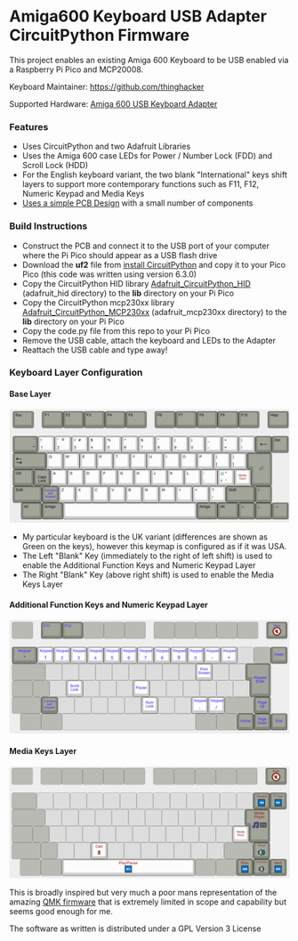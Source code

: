 # Amiga600 Keyboard USB Adapter CircuitPython Firmware
This project enables an existing Amiga 600 Keyboard to be USB enabled via a Raspberry Pi Pico and MCP20008.

Keyboard Maintainer:  https://github.com/thinghacker

Supported Hardware: [Amiga 600 USB Keyboard Adapter](https://github.com/thinghacker/Amiga600KeyboardUSBAdapter/tree/main/PCB-Amiga600Keyboard_USB_Pico)

### Features

- Uses CircuitPython and two Adafruit Libraries
- Uses the Amiga 600 case LEDs for Power / Number Lock (FDD) and Scroll Lock (HDD)
- For the English keyboard variant, the two blank "International" keys shift layers to support more contemporary functions such as F11, F12, Numeric Keypad and Media Keys
- [Uses a simple PCB Design](https://github.com/thinghacker/Amiga600KeyboardUSBAdapter/tree/main/PCB-Amiga600Keyboard_USB_Pico) with a small number of components

### Build Instructions
- Construct the PCB and connect it to the USB port of your computer where the Pi Pico should appear as a USB flash drive
- Download the **uf2** file from [install CircuitPython](https://circuitpython.org/board/raspberry_pi_pico/) and copy it to your Pico Pico (this code was written using version 6.3.0)
- Copy the CircuitPython HID library [Adafruit_CircuitPython_HID](https://github.com/adafruit/Adafruit_CircuitPython_HID) (adafruit_hid directory) to the **lib** directory on your Pi Pico
- Copy the CircuitPython mcp230xx library [Adafruit_CircuitPython_MCP230xx](https://github.com/adafruit/Adafruit_CircuitPython_MCP230xx) (adafruit_mcp230xx directory) to the **lib** directory on your Pi Pico
- Copy the code.py file from this repo to your Pi Pico
- Remove the USB cable, attach the keyboard and LEDs to the Adapter
- Reattach the USB cable and type away!

### Keyboard Layer Configuration

#### Base Layer
![Base Layer](layout-images/A600%20Keyboard-Base.PNG)

- My particular keyboard is the UK variant (differences are shown as Green on the keys), however this keymap is configured as if it was USA.
- The Left "Blank" Key (immediately to the right of left shift) is used to enable the Additional Function Keys and Numeric Keypad Layer
- The Right "Blank" Key (above right shift) is used to enable the Media Keys Layer

#### Additional Function Keys and Numeric Keypad Layer
![Additional Function Keys and Numeric Keypad Layer](layout-images/A600%20Keyboard-Function%20and%20Keypad.PNG)

#### Media Keys Layer
![Media Keys Layer](layout-images/A600%20Keyboard-Media%20Keys.PNG)

This is broadly inspired but very much a poor mans representation of the amazing [QMK firmware](https://github.com/qmk/qmk_firmware) that is extremely limited in scope and capability but seems good enough for me.

The software as written is distributed under a GPL Version 3 License
